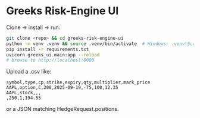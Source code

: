 # Greeks Risk-Engine UI

Clone → install → run:
```bash
git clone <repo> && cd greeks-risk-engine-ui
python -m venv .venv && source .venv/bin/activate  # Windows: .venv\Scripts\activate
pip install -r requirements.txt
uvicorn greeks_ui.main:app --reload
# browse to http://localhost:8000
```
Upload a .csv like:
```
symbol,type,cp,strike,expiry,qty,multiplier,mark_price
AAPL,option,C,200,2025-09-19,-75,100,12.35
AAPL,stock,,,
,250,1,194.55
```
or a JSON matching HedgeRequest.positions.
